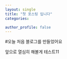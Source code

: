 ```yaml
---
layout: single
title: "첫 포스팅 입니다"
categories:

author_profile: false
---
```


#오늘 처음 블로그를 만들었어요

앞으로 열심히 해볼게
테스트11